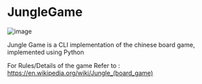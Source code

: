 # JungleGame
 
![image](https://user-images.githubusercontent.com/74450915/196014245-4091ff78-ed1b-4062-aa28-a9de8ed9634a.png)

Jungle Game is a CLI implementation of the chinese board game, implemented using Python 

For Rules/Details of the game Refer to : https://en.wikipedia.org/wiki/Jungle_(board_game)



